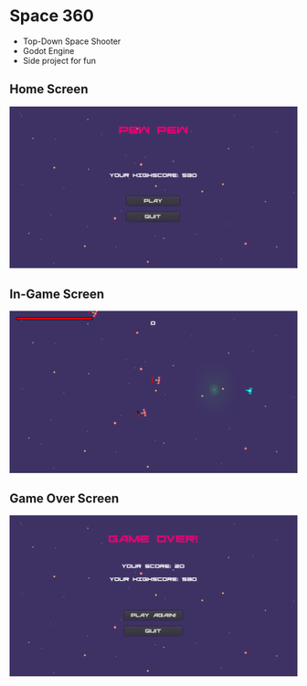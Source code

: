 # Space 360

- Top-Down Space Shooter
- Godot Engine
- Side project for fun


## Home Screen
![Game Over](Space%20360/Game%20Over%20Screenshot.png)

## In-Game Screen
![Game Over](Space%20360/Gameplay%20Screenshot.png)

## Game Over Screen
![Game Over](Space%20360/Homescreen%20Screenshot.png)
